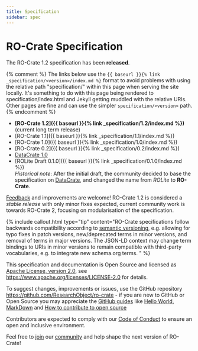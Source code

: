 ```yaml
---
title: Specification
sidebar: spec
---
```

<!--
   Copyright 2019-2025 The University of Manchester and RO Crate contributors 
   <https://github.com/ResearchObject/ro-crate/graphs/contributors>

   Licensed under the Apache License, Version 2.0 (the "License");
   you may not use this file except in compliance with the License.
   You may obtain a copy of the License at

       http://www.apache.org/licenses/LICENSE-2.0

   Unless required by applicable law or agreed to in writing, software
   distributed under the License is distributed on an "AS IS" BASIS,
   WITHOUT WARRANTIES OR CONDITIONS OF ANY KIND, either express or implied.
   See the License for the specific language governing permissions and
   limitations under the License.
-->

# RO-Crate Specification

The RO-Crate 1.2 specification has been **released**.

{% comment %} 
The links below use the `{{ baseurl }}{% link _specification/<version>/index.md %}` format to avoid problems with using the relative path "specification/<version>" within this page when serving the site locally.
It's something to do with this page being rendered to specification/index.html and Jekyll getting muddled with the relative URIs. 
Other pages are fine and can use the simpler `specification/<version>` path.
{% endcomment %}

* **[RO-Crate 1.2]({{ baseurl }}{% link _specification/1.2/index.md %})** (current long term release)  
* [RO-Crate 1.1]({{ baseurl }}{% link _specification/1.1/index.md %})
* [RO-Crate 1.0]({{ baseurl }}{% link _specification/1.0/index.md %}) 
* [RO-Crate 0.2]({{ baseurl }}{% link _specification/0.2/index.md %})
* [DataCrate 1.0](https://github.com/UTS-eResearch/datacrate/blob/ba37cc707d48d3569663ab04f9d4f5c25dac6e34/spec/1.0/data_crate_specification_v1.0.md)
* [ROLite Draft 0.1.0]({{ baseurl }}{% link _specification/0.1.0/index.md %})  
   _Historical note_: After the initial draft, the community decided to base the specification on [DataCrate](https://github.com/UTS-eResearch/datacrate/), and changed the name from _ROLite_ to **RO-Crate**.

[Feedback](https://github.com/researchobject/ro-crate/issues) and improvements are welcome! RO-Crate 1.2 is considered a _stable release_ with only minor fixes expected, current community work is towards RO-Crate 2, focusing on modularisation of the specification.

{% include callout.html type="tip" content="RO-Crate specifications follow backwards compatibility according to [semantic versioning](https://semver.org/spec/v2.0.0.html), e.g. allowing for typo fixes in patch versions, new/deprecated terms in minor versions, and removal of terms in major versions. The JSON-LD context may change term bindings to URIs in minor versions to remain compatible with third-party vocabularies, e.g. to integrate new schema.org terms.
" %}

This specification and documentation is Open Source and licensed as [Apache License, version 2.0](https://github.com/ResearchObject/ro-crate/blob/master/LICENSE), see <https://www.apache.org/licenses/LICENSE-2.0> for details. 

To suggest changes, improvements or issues, use the GitHub repository <https://github.com/ResearchObject/ro-crate> - if you are new to GitHub or Open Source you may appreciate the [GitHub guides](https://guides.github.com/) like [Hello World](https://guides.github.com/activities/hello-world/), [MarkDown](https://guides.github.com/features/mastering-markdown/) and [How to contribute to open source](https://opensource.guide/how-to-contribute/)

Contributors are expected to comply with our [Code of Conduct](https://github.com/ResearchObject/ro-crate/blob/master/CODE_OF_CONDUCT.md) to ensure an open and inclusive environment.

Feel free to [join](https://github.com/ResearchObject/ro-crate/issues/1) our [community](community) and help shape the next version of RO-Crate!

